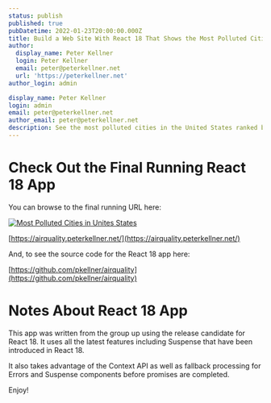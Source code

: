 ```yaml
---
status: publish
published: true
pubDatetime: 2022-01-23T20:00:00.000Z
title: Build a Web Site With React 18 That Shows the Most Polluted Cities in the United States
author:
  display_name: Peter Kellner
  login: Peter Kellner
  email: peter@peterkellner.net
  url: 'https://peterkellner.net'
author_login: admin

display_name: Peter Kellner
login: admin
email: peter@peterkellner.net
author_email: peter@peterkellner.net
description: See the most polluted cities in the United States ranked by Air Quality as well as how to built that app in React 18
---
```




# Check Out the Final Running React 18 App

You can browse to the final running URL here:  

[![Most Polluted Cities in Unites States](https://airquality.peterkellner.net/images/airquality-350x220.png)](https://airquality.peterkellner.net/)

[https://airquality.peterkellner.net/](https://airquality.peterkellner.net/)


And, to see the source code for the React 18 app here:

[https://github.com/pkellner/airquality](https://github.com/pkellner/airquality)

# Notes About React 18 App

This app was written from the group up using the release candidate for React 18.  It uses all the latest features including Suspense that have been introduced in React 18.

It also takes advantage of the Context API as well as fallback processing for Errors and Suspense components before promises are completed.

Enjoy!
